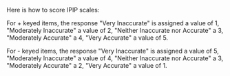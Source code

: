 Here is how to score IPIP scales:
 
For + keyed items, the response 
"Very Inaccurate" is assigned a value of 1, 
"Moderately Inaccurate" a value of 2, 
"Neither Inaccurate nor Accurate" a 3, 
"Moderately Accurate" a 4,
"Very Accurate" a value of 5.
 
For - keyed items, the response 
"Very Inaccurate" is assigned a value of 5, 
"Moderately Inaccurate" a value of 4, 
"Neither Inaccurate nor Accurate" a 3, 
"Moderately Accurate" a 2,
"Very Accurate" a value of 1.
 